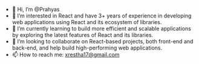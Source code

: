 - 👋 Hi, I’m @Prahyas
- 👀  I’m interested in React and have 3+ years of experience in developing web applications using React and its ecosystem of libraries.
- 🌱 I’m currently learning to build more efficient and scalable applications by exploring the latest features of React and its libraries.
- 💞️ I’m looking to collaborate on React-based projects, both front-end and back-end, and help build high-performing web applications.
- 📫 How to reach me: xrestha17@gmail.com

<!---
Prahyas/Prahyas is a ✨ special ✨ repository because its `README.md` (this file) appears on your GitHub profile.
You can click the Preview link to take a look at your changes.
--->
